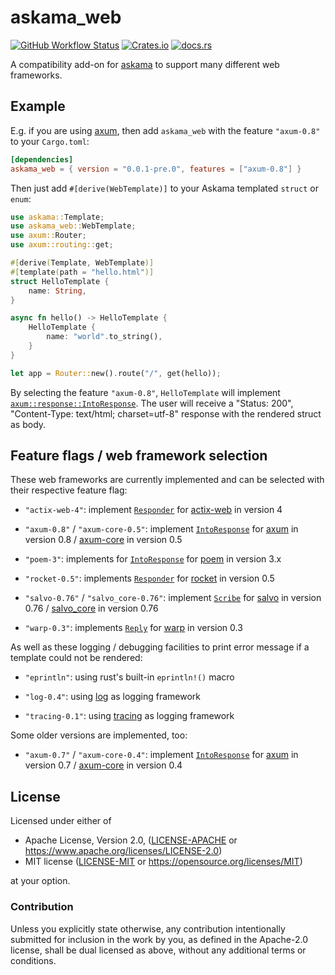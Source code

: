 # askama_web

[![GitHub Workflow Status](https://img.shields.io/github/actions/workflow/status/rinja-rs/askama_web/ci.yml?branch=main&style=flat-square&logo=github&logoColor=white "GitHub Workflow Status")](https://github.com/rinja-rs/askama_web/actions/workflows/ci.yml)
[![Crates.io](https://img.shields.io/crates/v/askama_web?logo=rust&style=flat-square "Crates.io")](https://crates.io/crates/askama_web)
[![docs.rs](https://img.shields.io/docsrs/askama_web?logo=docsdotrs&style=flat-square&logoColor=white "docs.rs")](https://docs.rs/askama_web/)

A compatibility add-on for [askama](https://lib.rs/crates/askama) to support
many different web frameworks.

## Example

E.g. if you are using [axum](https://lib.rs/crates/axum), then add `askama_web` with
the feature `"axum-0.8"` to your `Cargo.toml`:

```toml
[dependencies]
askama_web = { version = "0.0.1-pre.0", features = ["axum-0.8"] }
```

Then just add `#[derive(WebTemplate)]` to your Askama templated `struct` or `enum`:

```rust
use askama::Template;
use askama_web::WebTemplate;
use axum::Router;
use axum::routing::get;

#[derive(Template, WebTemplate)]
#[template(path = "hello.html")]
struct HelloTemplate {
    name: String,
}

async fn hello() -> HelloTemplate {
    HelloTemplate {
        name: "world".to_string(),
    }
}

let app = Router::new().route("/", get(hello));
```

By selecting the feature `"axum-0.8"`, `HelloTemplate` will implement [`axum::response::IntoResponse`].
The user will receive a "Status: 200", "Content-Type: text/html; charset=utf-8"
response with the rendered struct as body.

[`axum::response::IntoResponse`]: https://docs.rs/actix-web/4.9.0/actix_web/dev/struct.ServiceResponse.html#method.into_response

## Feature flags / web framework selection

These web frameworks are currently implemented
and can be selected with their respective feature flag:

* `"actix-web-4"`: implement [`Responder`](https://docs.rs/actix-web/4.9.0/actix_web/trait.Responder.html)
  for [actix-web](https://docs.rs/actix-web/4.x.x/) in version 4

* `"axum-0.8"` / `"axum-core-0.5"`: implement [`IntoResponse`](https://docs.rs/axum-core/0.5.0/axum_core/response/trait.IntoResponse.html)
  for [axum](https://docs.rs/axum/0.8.x/) in version 0.8 /
  [axum-core](https://docs.rs/axum-core/0.5.x/) in version 0.5

* `"poem-3"`: implements for [`IntoResponse`](https://docs.rs/poem/3.1.7/poem/web/trait.IntoResponse.html) for
  [poem](https://docs.rs/poem/3.x.x/) in version 3.x

* `"rocket-0.5"`: implements [`Responder`](https://docs.rs/rocket/0.5.1/rocket/response/trait.Responder.html) for
  [rocket](https://docs.rs/rocket/0.5.x/) in version 0.5

* `"salvo-0.76"` / `"salvo_core-0.76"`: implement [`Scribe`](https://docs.rs/salvo/0.76.2/salvo/trait.Scribe.html)
  for [salvo](https://docs.rs/salvo/0.76.x/) in version 0.76 /
  [salvo_core](https://docs.rs/salvo_core/0.76.x/) in version 0.76

* `"warp-0.3"`: implements [`Reply`](https://docs.rs/warp/0.3.7/warp/reply/trait.Reply.html) for
  [warp](https://docs.rs/warp/0.3.x/) in version 0.3

As well as these logging / debugging facilities to print error message
if a template could not be rendered:

* `"eprintln"`: using rust's built-in `eprintln!()` macro

* `"log-0.4"`: using [log](https://docs.rs/log/0.4.x/) as logging framework

* `"tracing-0.1"`: using [tracing](https://docs.rs/tracing/0.1.x/) as logging framework

Some older versions are implemented, too:

* `"axum-0.7"` / `"axum-core-0.4"`: implement [`IntoResponse`](https://docs.rs/axum-core/0.4.9/axum_core/response/trait.IntoResponse.html)
  for [axum](https://docs.rs/axum/0.7.x/) in version 0.7 /
  [axum-core](https://docs.rs/axum-core/0.4.x/) in version 0.4

## License

Licensed under either of

* Apache License, Version 2.0, ([LICENSE-APACHE](LICENSE-APACHE) or https://www.apache.org/licenses/LICENSE-2.0)
* MIT license ([LICENSE-MIT](LICENSE-MIT) or https://opensource.org/licenses/MIT)

at your option.

### Contribution

Unless you explicitly state otherwise, any contribution intentionally
submitted for inclusion in the work by you, as defined in the Apache-2.0
license, shall be dual licensed as above, without any additional terms or
conditions.
